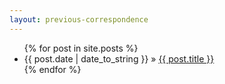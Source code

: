 ```yaml
---
layout: previous-correspondence
---
```

<ul class="posts">
  {% for post in site.posts %}
    <li>{{ post.date | date_to_string }} &raquo; <a href="{{ post.url }}">{{ post.title }}</a></li>
  {% endfor %}
</ul>